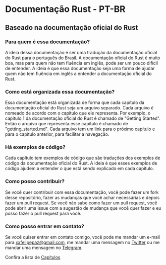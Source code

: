# Documentação Rust - PT-BR

## Baseado na documentação oficial do Rust

### Para quem é essa documentação?

A ideia dessa documentação é ser uma tradução da documentação oficial do Rust para o português do Brasil. A documentação oficial do Rust é muito boa, mas para quem não tem fluência em inglês, pode ser um pouco difícil de entender. A ideia é que essa documentação seja uma forma de ajudar quem não tem fluência em inglês a entender a documentação oficial do Rust.

### Como está organizada essa documentação?

Essa documentação está organizada de forma que cada capítulo da documentação oficial do Rust seja um arquivo separado. Cada arquivo é nomeado de acordo com o capítulo que ele representa. Por exemplo, o capítulo 1 da documentação oficial do Rust é chamado de "Getting Started". Então o arquivo que representa esse capítulo é chamado de "getting_started.md". Cada arquivo tem um link para o próximo capítulo e para o capítulo anterior, para facilitar a navegação.

### Há exemplos de código?

Cada capítulo tem exemplos de código que são traduções dos exemplos de código da documentação oficial do Rust. A ideia é que esses exemplos de código ajudem a entender o que está sendo explicado em cada capítulo.

### Como posso contribuir?

Se você quer contribuir com essa documentação, você pode fazer um fork desse repositório, fazer as mudanças que você achar necessárias e depois fazer um pull request. Se você não sabe como fazer um pull request, você pode abrir uma issue com a sugestão de mudança que você quer fazer e eu posso fazer o pull request para você.

### Como posso entrar em contato?

Se você quiser entrar em contato comigo, você pode me mandar um e-mail para [xxfelipepaz@gmail.com](mailto:xxfelipepaz@gmail.com), me mandar uma mensagem no [Twitter](https://twitter.com/_FelipePaz_) ou me mandar uma mensagem no [Telegram](https://t.me/felipepaz).

Confira a lista de [Capítulos](rust-br/chapters.md)
